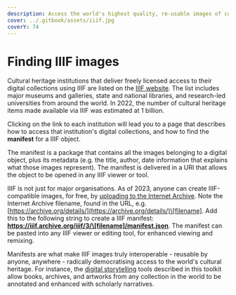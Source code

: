```yaml
---
description: Access the world's highest quality, re-usable images of cultural heritage
cover: ../.gitbook/assets/iiif.jpg
coverY: 74
---
```


# Finding IIIF images

Cultural heritage institutions that deliver freely licensed access to their digital collections using IIIF are listed on the [IIIF website](https://iiif.io/guides/finding\_resources/). The list includes major museums and galleries, state and national libraries, and research-led universities from around the world. In 2022, the number of cultural heritage items made available via IIIF was estimated at 1 billion.

Clicking on the link to each institution will lead you to a page that describes how to access that institution's digital collections, and how to find the **manifest** for a IIIF object.&#x20;

The manifest is a package that contains all the images belonging to a digital object, plus its metadata (e.g. the title, author, date information that explains what those images represent). The manifest is delivered in a URI that allows the object to be opened in any IIIF viewer or tool.

IIIF is not just for major organisations. As of 2023, anyone can create IIIF-compatible images, for free, by [uploading to the Internet Archive](https://archive.org/upload). Note the Internet Archive filename, found in the URL, e.g. [https://archive.org/details/](https://archive.org/details/)\[filename]. Add this to the following string to create a IIIF manifest: **https://iiif.archive.org/iiif/3/\[filename]/manifest.json**. The manifest can be pasted into any IIIF viewer or editing tool, for enhanced viewing and remixing.

Manifests are what make IIIF images truly interoperable - reusable by anyone, anywhere - radically democratising access to the world's cultural heritage. For instance, the [digital storytelling](../digital-storytelling/) tools described in this toolkit allow books, archives, and artworks from any collection in the world to be annotated and enhanced with scholarly narratives.
